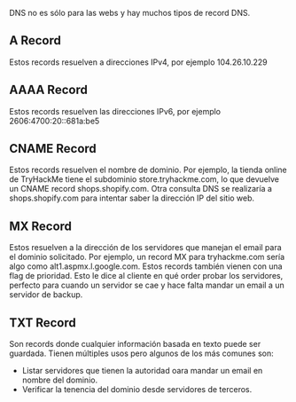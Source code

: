 DNS no es sólo para las webs y hay muchos tipos de record DNS.

<h2>A Record</h2>
Estos records resuelven a direcciones IPv4, por ejemplo 104.26.10.229
<h2>AAAA Record</h2>
Estos records resuelven las direcciones IPv6, por ejemplo 2606:4700:20::681a:be5
<h2>CNAME Record</h2>
Estos records resuelven el nombre de dominio. Por ejemplo, la tienda online de TryHackMe tiene el subdominio store.tryhackme.com, lo que devuelve un CNAME record shops.shopify.com. Otra consulta DNS se realizaría a shops.shopify.com para intentar saber la dirección IP del sitio web.
<h2>MX Record</h2>
Estos resuelven a la dirección de los servidores que manejan el email para el dominio solicitado. Por ejemplo, un record MX para tryhackme.com sería algo como alt1.aspmx.l.google.com. Estos records también vienen con una flag de prioridad. Esto le dice al cliente en qué order probar los servidores, perfecto para cuando un servidor se cae y hace falta mandar un email a un servidor de backup.
<h2>TXT Record</h2>
Son records donde cualquier información basada en texto puede ser guardada. Tienen múltiples usos pero algunos de los más comunes son:

- Listar servidores que tienen la autoridad oara mandar un email en nombre del dominio.
- Verificar la tenencia del dominio desde servidores de terceros.
